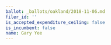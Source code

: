 ```yaml
---
ballot: _ballots/oakland/2018-11-06.md
filer_id: ''
is_accepted_expenditure_ceiling: false
is_incumbent: false
name: Gary Yee
---
```

